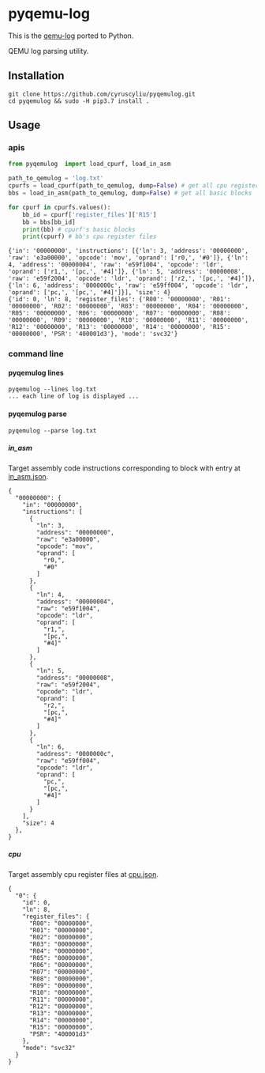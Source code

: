 # pyqemu-log

This is the [qemu-log](https://github.com/organix/qemu-log) ported to Python.

QEMU log parsing utility.

## Installation
```shell script
git clone https://github.com/cyruscyliu/pyqemulog.git 
cd pyqemulog && sudo -H pip3.7 install .
```

## Usage

### apis
```python
from pyqemulog  import load_cpurf, load_in_asm

path_to_qemulog = 'log.txt'
cpurfs = load_cpurf(path_to_qemulog, dump=False) # get all cpu register files
bbs = load_in_asm(path_to_qemulog, dump=False) # get all basic blocks

for cpurf in cpurfs.values():
    bb_id = cpurf['register_files']['R15']
    bb = bbs[bb_id]
    print(bb) # cpurf's basic blocks
    print(cpurf) # bb's cpu register files
```
```text
{'in': '00000000', 'instructions': [{'ln': 3, 'address': '00000000', 'raw': 'e3a00000', 'opcode': 'mov', 'oprand': ['r0,', '#0']}, {'ln': 4, 'address': '00000004', 'raw': 'e59f1004', 'opcode': 'ldr', 'oprand': ['r1,', '[pc,', '#4]']}, {'ln': 5, 'address': '00000008', 'raw': 'e59f2004', 'opcode': 'ldr', 'oprand': ['r2,', '[pc,', '#4]']}, {'ln': 6, 'address': '0000000c', 'raw': 'e59ff004', 'opcode': 'ldr', 'oprand': ['pc,', '[pc,', '#4]']}], 'size': 4}
{'id': 0, 'ln': 8, 'register_files': {'R00': '00000000', 'R01': '00000000', 'R02': '00000000', 'R03': '00000000', 'R04': '00000000', 'R05': '00000000', 'R06': '00000000', 'R07': '00000000', 'R08': '00000000', 'R09': '00000000', 'R10': '00000000', 'R11': '00000000', 'R12': '00000000', 'R13': '00000000', 'R14': '00000000', 'R15': '00000000', 'PSR': '400001d3'}, 'mode': 'svc32'}
```

### command line

#### pyqemulog lines
```shell script
pyqemulog --lines log.txt
... each line of log is displayed ...
```

#### pyqemulog parse
```shell script
pyqemulog --parse log.txt
```

##### in_asm
Target assembly code instructions corresponding to block with entry at [in_asm.json](in_asm.json).
```text
{
  "00000000": {
    "in": "00000000",
    "instructions": [
      {
        "ln": 3,
        "address": "00000000",
        "raw": "e3a00000",
        "opcode": "mov",
        "oprand": [
          "r0,",
          "#0"
        ]
      },
      {
        "ln": 4,
        "address": "00000004",
        "raw": "e59f1004",
        "opcode": "ldr",
        "oprand": [
          "r1,",
          "[pc,",
          "#4]"
        ]
      },
      {
        "ln": 5,
        "address": "00000008",
        "raw": "e59f2004",
        "opcode": "ldr",
        "oprand": [
          "r2,",
          "[pc,",
          "#4]"
        ]
      },
      {
        "ln": 6,
        "address": "0000000c",
        "raw": "e59ff004",
        "opcode": "ldr",
        "oprand": [
          "pc,",
          "[pc,",
          "#4]"
        ]
      }
    ],
    "size": 4
  },
}
```
##### cpu
Target assembly cpu register files at [cpu.json](cpu.json).
```text
{
  "0": {
    "id": 0,
    "ln": 8,
    "register_files": {
      "R00": "00000000",
      "R01": "00000000",
      "R02": "00000000",
      "R03": "00000000",
      "R04": "00000000",
      "R05": "00000000",
      "R06": "00000000",
      "R07": "00000000",
      "R08": "00000000",
      "R09": "00000000",
      "R10": "00000000",
      "R11": "00000000",
      "R12": "00000000",
      "R13": "00000000",
      "R14": "00000000",
      "R15": "00000000",
      "PSR": "400001d3"
    },
    "mode": "svc32"
  }
}
```

